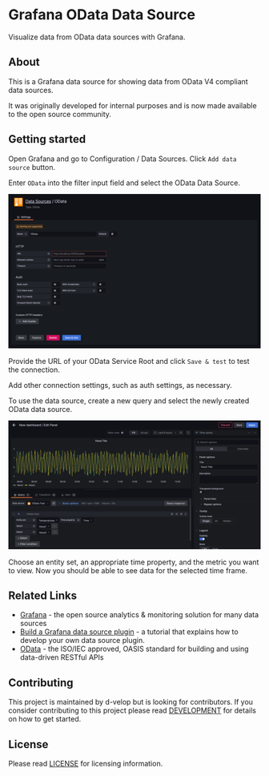 # Grafana OData Data Source
Visualize data from OData data sources with Grafana.

## About
This is a Grafana data source for showing data from OData V4 compliant data sources.

It was originally developed for internal purposes and is now made available to the open source community.

## Getting started
Open Grafana and go to Configuration / Data Sources. Click `Add data source` button.

Enter `OData` into the filter input field and select the OData Data Source.

![Add Data Source](src/img/AddDataSource.png)

Provide the URL of your OData Service Root and click `Save & test` to test the connection.

Add other connection settings, such as auth settings, as necessary.

To use the data source, create a new query and select the newly created OData data source.

![CreateQuery.png](src/img/CreateQuery.png)

Choose an entity set, an appropriate time property, and the metric you want to view.
Now you should be able to see data for the selected time frame.

## Related Links
* [Grafana](https://grafana.com) - the open source analytics & monitoring solution for many data sources
* [Build a Grafana data source plugin](https://grafana.com/tutorials/build-a-data-source-plugin/) - a tutorial that 
  explains how to develop your own data source plugin.
* [OData](https://www.odata.org) - the ISO/IEC approved, OASIS standard for building and using data-driven RESTful APIs

## Contributing
This project is maintained by d-velop but is looking for contributors. If you consider contributing to this project
please read [DEVELOPMENT](DEVELOPMENT.md) for details on how to get started.

## License
Please read [LICENSE](LICENSE) for licensing information.
